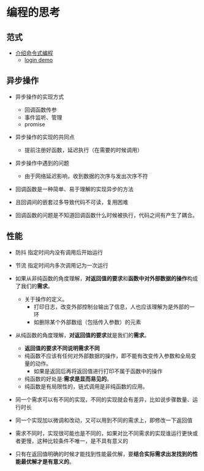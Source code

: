 # 编程的思考

## 范式

* [介绍命令式编程](http://codenugget.co/2015/03/05/declarative-vs-imperative-programming-web.html)
  * [login demo](https://jsfiddle.net/b00gizm/f011j2qo/1/)

## 异步操作

* 异步操作的实现方式
  * 回调函数传参
  * 事件监听、管理
  * promise
* 异步操作的实现的共同点
  * 提前注册好函数，延迟执行（在需要的时候调用）

* 异步操作中遇到的问题
  * 由于网络延迟影响，收到数据的次序与发出次序不符

* 回调函数是一种简单、易于理解的实现异步的方法
* 且回调间的嵌套过多导致代码不可读，复用困难
* 回调函数的问题是不知道回调函数什么时候被执行，代码之间有产生了耦合。

## 性能

* 防抖 指定时间内没有调用后开始运行
* 节流 指定时间内多次调用记为一次运行

* 如果从非纯函数的角度理解，**对返回值的要求**和**函数中对外部数据的操作**构成了我们的**需求**。
  * 关于操作的定义。
    * 打印日志，改变外部控制台输出了信息，人也应该理解为是外部的一环
    * 如删除某个外部数组（包括传入参数）的元素

* 从纯函数的角度理解，**对返回值的要求**就是我们的**需求**。
  * **返回值的要求不同说明需求不同**
  * 纯函数不应该有任何对外部数据的操作，即不能有改变传入参数和全局变量的动作。
    * 如果是返回后再将返回值进行打印不属于函数中的操作
  * 纯函数的好处是:**需求是显而易见的**。
  * 纯函数是有局限性的，链式调用是非纯函数的应用。

* 同一个需求可以有不同的实现，不同的实现就会有差异，比如说步骤数量、运行时长
* 同一个实现加以微调和改动，又可以用到不同的需求上，即修改一下返回值
* 需求不同时，实现很可能也是不同的，如果对比不同需求的实现谁运行更快或者更慢，这种比较条件不唯一，是不具有意义的
* 只有在返回值明确的时候才能找到性能最优解，要**结合实际需求出发找到的性能最优解才是有意义的**。

